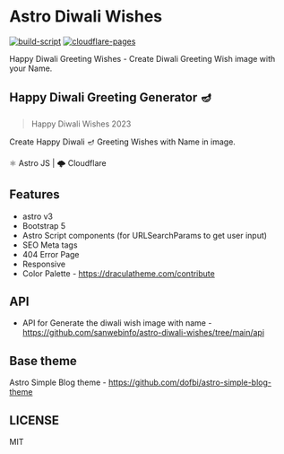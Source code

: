 # Astro Diwali Wishes

[![build-script](https://github.com/sanwebinfo/astro-diwali-wishes/actions/workflows/build.yml/badge.svg)](https://github.com/sanwebinfo/astro-diwali-wishes/actions/workflows/build.yml) [![cloudflare-pages](https://github.com/sanwebinfo/astro-diwali-wishes/actions/workflows/deploy.yml/badge.svg)](https://github.com/sanwebinfo/astro-diwali-wishes/actions/workflows/deploy.yml)  

Happy Diwali Greeting Wishes - Create Diwali Greeting Wish image with your Name.  

## Happy Diwali Greeting Generator 🪔  

> Happy Diwali Wishes 2023  

Create Happy Diwali 🪔 Greeting Wishes with Name in image.  

⚛ Astro JS | 🌩 Cloudflare  

## Features

- astro v3
- Bootstrap 5
- Astro Script components (for URLSearchParams to get user input)
- SEO Meta tags
- 404 Error Page
- Responsive
- Color Palette - <https://draculatheme.com/contribute>

## API

- API for Generate the diwali wish image with name - <https://github.com/sanwebinfo/astro-diwali-wishes/tree/main/api>

## Base theme

Astro Simple Blog theme - <https://github.com/dofbi/astro-simple-blog-theme>

## LICENSE

MIT
